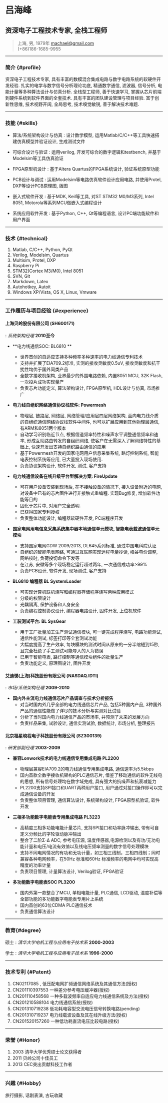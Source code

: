 # 吕海峰
## 资深电子工程技术专家, 全栈工程师

> 上海, 男, 1979年
> [machael@gmail.com](machael@gmail.com)  
> (+86)186-1685-9955

------

### 简介 {#profile}

资深电子工程技术专家, 具有丰富的数模混合集成电路与数字电路系统的软硬件开发经验. 扎实的电学与数字信号分析理论功底, 精通数字通信, 滤波器, 信号分析, 电能计量等多种算法设计与仿真分析. 全栈型工程师, 善于快速学习, 掌握从芯片前端到硬件系统到软件界面的全套技术. 具有丰富的团队建设管理与项目经验. 富于创新性思维, 技术视野开阔,  全局思考, 技术嗅觉敏锐, 善于解决技术难题.

------

### 技能 {#skills}

* 算法/系统架构设计与仿真
  : 设计数学模型, 运用Matlab/C/C++等工具快速搭建仿真模型并验证设计, 生成测试文件

* 可综合设计与验证
  : 运用verilog, 开发可综合的数字逻辑和testbench, 并基于Modelsim等工具仿真验证

* FPGA原型机设计
  : 基于Altera Quartus的FPGA系统设计, 验证系统原型功能

* PCB设计与调试
  : 运用Modelsim等电路仿真软件设计应用电路, 并使用Protel, DXP等设计PCB原理图, 版图

* 嵌入式软件开发
  : 基于MDK, Keil等工具, 对ST STM32 M0/M3系列, Intel 8051, Motorola等系列MCU做嵌入式编程设计

* 系统应用软件开发
  : 基于Python, C++, Qt等编程语言, 设计PC端功能软件和用户界面

-------

### 技术 {#technical}

1. Matlab, C/C++, Python, PyQt
1. Verilog, Modelsim, Quartus
1. Multisim, Protel, DXP
1. Raspberry Pi
1. STM32(Cortex M3/M0), Intel 8051
1. SVN, Git
1. Markdown, Latex
1. Autohotkey, Autoit
1. Windows XP/Vista, OS X, Linux, Vmware

------

### 工作履历与项目经验 {#experience}

#### 上海贝岭股份有限公司 (SH600171)
: *系统架构经理*
  __2010至今__
  
* **电力线通信SOC: BL6810 **
  + 世界首创的自适应支持多种频率多种速率的电力线通信专利技术
  + 支持并扩展了EIA709.2标准, 实测的接收灵敏度0.5uV, 接收灵敏度和抗干扰性均优于国外同类产品
  + 全数字接收机架构, 业界最少的外围电路依赖, 内置8051 MCU, 32K Flash, 一次投片成功实现量产
  + 负责芯片功能定义, 算法架构设计, FPGA原型机, HDL设计与仿真, 市场推广

* **电力线自组织网络通信协议栈软件: Powermesh**
  + 物理层, 链路层, 网络层, 网络管理/应用层四层网络架构, 面向电力线介质的自组织通信网络协议栈软件中间件, 也可以扩展应用到其他物理层通信, 有ARM和8051两个版本
  + 自动学习识别临近节点, 根据信道频率特性和噪声水平调整通信频率和速率, 形成互助路由转发的自组织网络, 使客户在无需深入了解网络特性的基础上, 快速开发出支持自组织路由通信的应用
  + 基于Powermesh开发的国家电网用户信息采集系统, 路灯控制系统, 智能电表控制系统等应用, 已大量投入现场使用.
  + 负责协议架构设计, 软件开发, 测试, 客户支持

* **电力线通信设备在线升级平台型解决方案: FireUpdate**
  + 可在用户设备安装到现场后, 在不接触设备的情况下, 接入设备附近的电网, 对设备中已有的芯片固件进行非接触式重编程. 实现Bug修复, 增加软件功能等目的
  + 固化于芯片中, 对用户完全透明. 
  + 已获得国家专利授权
  + 负责整体功能设计, 编程器软硬件开发, PC端程序开发 
 
* **国家电网用电信息采集系统集中器本地通信单元模块, 智能电表载波通信单元模块**
  + 支持国家电网GDW 2009/2013, DL645系列标准, 通过中国电科院认证
  + 自组织的智能电表网络, 可通过互联网实现远程电量抄读, 峰谷电价调整, 网络校时, 负荷投切命令下发等
  + 在江苏, 安徽等多个现场稳定运行超过两年, 一次通信成功率>99%
  + 负责PCB设计, 软件开发, 现场测试, 客户支持

* **BL6810 编程器 BL SystemLoader**
  + 可实现计算机联机烧写和编程器存储程序烧写两种应用模式
  + 分级的权限设计
  + 光耦隔离, 保护设备和人身安全
  + 负责编程控制协议设计, 编程器电路设计, 固件开发, 上位机软件

* **工装测试平台: BL SysGear**
  + 用于工厂批量加工生产测试通信模块, 可一键完成程序烧写, 电路功能测试, 通信性能测试, 标签打印等全套测试功能
  + 大幅度提高了生产效率, 每块模块的测试时间从原来的一分半缩短到15秒, 且完全杜绝了手工测试可能导入的人为错误
  + 已用于智能电表, 路灯控制等通信模块组件的批量生产
  + 负责功能定义, 原理图设计, 固件开发

#### 艾迪悌(上海)科技股份有限公司 (NASDAQ.IDTI)
: *市场/系统架构经理*
  __2009-2010__

* **国内外主流电力线通信芯片产品调查与技术分析报告**
  + 对当时国内外几乎全部的电力线通信芯片产品, 包括5种国内产品, 3种国外产品的通信性能做了详尽的技术分析与实测对比试验
  + 分析了当时国内电力线通信产品的市场率, 并预测了未来的发展方向
  + 负责样品采集, 试验设计, 通信实测试验, 数据统计, 市场分析, 整理报告


#### 北京福星晓程电子科技股份有限公司 (SZ300139)
: *研发部副经理*
  __2003-2009__ 
  
* **兼容Lonwork技术的电力线通信专用集成电路 PL2200**
  + 物理层兼容EIA709.2的电力线通信专用集成电路, 通信速率为5.5kbps
  + 国内首款全数字接收机架构的PLC通信芯片, 借鉴了移动通信的软件无线电的思想, 所有信号处理均在数字域完成, 具有强大的抗噪声和抗衰减能力
  + PL2200支持SPI接口和UART两种用户接口, 用户通过对接口操作即可以完成通信设备的开发
  + 负责整体项目管理, 通信算法设计, 系统架构设计, FPGA原型机验证, 软件开发

* **三相多功能数字电能表专用集成电路 PL3223**
  + 高精度三相多功能电能计量芯片, 支持SPI接口和功率脉冲输出, 带有可自定义分频比的字轮驱动脉冲输出
  + 整合了二阶Σ-Δ ADC, 参考电压源, 温度传感器,电源检测以及有功/无功电能计量和电压/电流有效值以及线电压频率测量的数字信号处理模块
  + 支持不同电网情况的有功和无功计量，如三相三线制，三相四线制；同时兼容各种电网频率，在50Hz 标准和60Hz 标准频率的电网中均可实现高精度的功率计量
  + 负责项目管理, 计量算法设计, Verilog验证, FPGA验证

* **多功能数字电能表SOC PL3200**
  + 国内外第一款整合了MCU, 单相电能计量, PLC通信, LCD驱动, 温度补偿等全部功能的多功能数字电能表专用片上系统
  + 国内首创的63位CDMA PLC通信技术
  + 负责通信算法设计

------

### 教育{#degree}

硕士
: *清华大学电机工程与应用电子技术系*
 __2000-2003__

学士
: *清华大学电机工程与应用电子技术系*
 __1996-2000__

------

### 技术专利 {#Patent}

1. CN02117085 , 低压配电网扩频通信网络系统及其通信方法(授权)
1. CN201110397553  一种差分参考电压缓冲器(授权)
1. CN201110458568 一种多载波频率自适应电力线通信系统及方法(授权)
1. CN201210588104 电力线通信系统(授权)
1. CN201310719238 低功耗电容型交流电压信号转换电路(pending)
1. CN201310719237 电力线载波设备及其在线升级方法(授权)
1. CN201520157260 一种低功耗直流电压比较电路(授权)

------

### 荣誉 {#Honor}

1. 2003 清华大学优秀硕士论文获得者
1. 2011 贝岭公司十佳员工
1. 2013 CEC突出贡献科技工作者

------

### 兴趣 {#Hobby}

旅行摄影, 话剧表演, 古玩收藏
